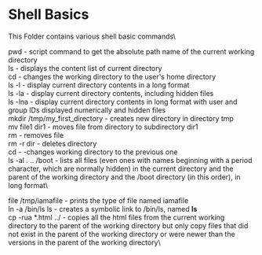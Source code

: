 # Shell Basics
This Folder contains various shell basic commands\

pwd - script command to get the absolute path name of the current working directory\
ls - displays the content list of current directory\
cd - changes the working directory to the user's home directory\
ls -l - display current directory contents in a long format\
ls -la - display current directory contents, including hidden files\
ls -lna - display current directory contents in long format with user and group IDs displayed numerically and hidden files\
mkdir /tmp/my_first_directory - creates new directory in directory tmp\
mv file1 dir1 - moves file from directory to subdirectory dir1\
rm - removes file\
rm -r dir - deletes directory\
cd - -changes working directory to the previous one\
ls -al . .. /boot - lists all files (even ones with names beginning with a period character, which are normally hidden) in the current directory and the parent of the working directory and the /boot directory (in this order), in long format\

file /tmp/iamafile - prints the type of file named iamafile\
ln -a /bin/ls ls - creates a symbolic link to /bin/ls, named __ls__\
cp -rua *.html ../ - copies all the html files from the current working directory to the parent of the working directory but only copy files that did not exist in the parent of the working directory or were newer than the versions in the parent  of the working directory\ 
